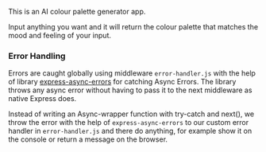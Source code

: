 This is an AI colour palette generator app.

Input anything you want and it will return the colour palette that matches the
mood and feeling of your input.

### Error Handling

Errors are caught globally using middleware `error-handler.js` with the help of
library
[express-async-errors](https://www.npmjs.com/package/express-async-errors) for
catching Async Errors. The library throws any async error without having to pass
it to the next middleware as native Express does.

Instead of writing an Async-wrapper function with try-catch and next(), we throw
the error with the help of `express-async-errors` to our custom error handler in
`error-handler.js` and there do anything, for example show it on the console or
return a message on the browser.

